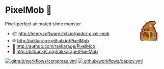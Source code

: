 # **PixelMob** 👹

<img align="right" src="icon.png">

Pixel-perfect animated slime monster.

- 📦 <http://henrysoftware.itch.io/godot-pixel-mob>
- 🌐 <http://rakkarage.github.io/PixelMob>
- 📃 <http://guthub.com/rakkarage/PixelMob>
- 📃 <http://bitbucket.org/rakkarage/PixelMob>

[![.github/workflows/compress.yml](https://github.com/rakkarage/PixelMob/actions/workflows/compress.yml/badge.svg)](https://github.com/rakkarage/PixelMob/actions/workflows/deploy.yml)
[![.github/workflows/deploy.yml](https://github.com/rakkarage/PixelMob/actions/workflows/deploy.yml/badge.svg)](https://github.com/rakkarage/PixelMob/actions/workflows/deploy.yml)
